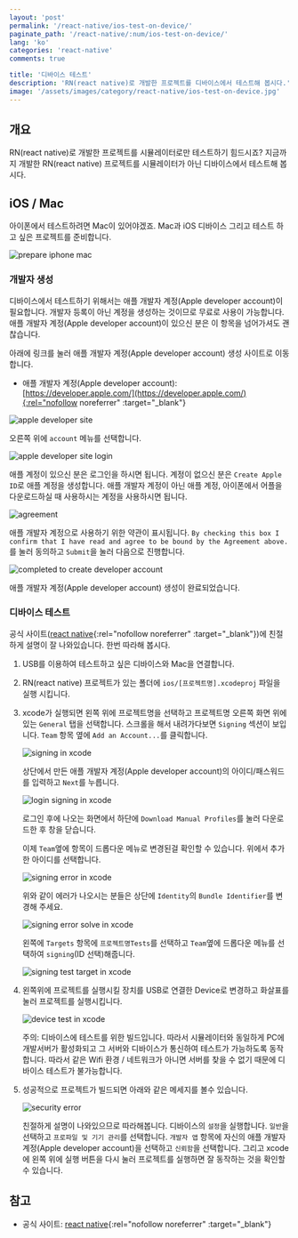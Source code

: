 ```yaml
---
layout: 'post'
permalink: '/react-native/ios-test-on-device/'
paginate_path: '/react-native/:num/ios-test-on-device/'
lang: 'ko'
categories: 'react-native'
comments: true

title: '디바이스 테스트'
description: 'RN(react native)로 개발한 프로젝트를 디바이스에서 테스트해 봅시다.'
image: '/assets/images/category/react-native/ios-test-on-device.jpg'
---
```



## 개요
RN(react native)로 개발한 프로젝트를 시뮬레이터로만 테스트하기 힘드시죠? 지금까지 개발한 RN(react native) 프로젝트를 시뮬레이터가 아닌 디바이스에서 테스트해 봅시다.

## iOS / Mac
아이폰에서 테스트하려면 Mac이 있어야겠죠. Mac과 iOS 디바이스 그리고 테스트 하고 싶은 프로젝트를 준비합니다.

![prepare iphone mac](/assets/images/category/react-native/ios-test-on-device/mac-iphone.jpg)

### 개발자 생성
디바이스에서 테스트하기 위해서는 애플 개발자 계정(Apple developer account)이 필요합니다. 개발자 등록이 아닌 계정을 생성하는 것이므로 무료로 사용이 가능합니다. 애플 개발자 계정(Apple developer account)이 있으신 분은 이 항목을 넘어가셔도 괜찮습니다.

아래에 링크를 눌러 애플 개발자 계정(Apple developer account) 생성 사이트로 이동합니다.

- 애플 개발자 계정(Apple developer account): [https://developer.apple.com/](https://developer.apple.com/){:rel="nofollow noreferrer" :target="_blank"}

![apple developer site](/assets/images/category/react-native/ios-test-on-device/apple-developer-site.png)

오른쪽 위에 ```account``` 메뉴를 선택합니다.

![apple developer site login](/assets/images/category/react-native/ios-test-on-device/apple-developer-site-login.png)

애플 계정이 있으신 분은 로그인을 하시면 됩니다. 계정이 없으신 분은 ```Create Apple ID```로 애플 계정을 생성합니다. 애플 개발자 계정이 아닌 애플 계정, 아이폰에서 어플을 다운로드하실 때 사용하시는 계정을 사용하시면 됩니다.

![agreement](/assets/images/category/react-native/ios-test-on-device/agreement.png)

애플 개발자 계정으로 사용하기 위한 약관이 표시됩니다. ```By checking this box I confirm that I have read and agree to be bound by the Agreement above.```를 눌러 동의하고 ```Submit```을 눌러 다음으로 진행합니다.

![completed to create developer account](/assets/images/category/react-native/ios-test-on-device/completed-create-account.png)

애플 개발자 계정(Apple developer account) 생성이 완료되었습니다.

### 디바이스 테스트
공식 사이트([react native](https://facebook.github.io/react-native/docs/running-on-device){:rel="nofollow noreferrer" :target="_blank"})에 친절하게 설명이 잘 나와있습니다. 한번 따라해 봅시다.

1. USB를 이용하여 테스트하고 싶은 디바이스와 Mac을 연결합니다.
1. RN(react native) 프로젝트가 있는 폴더에 ```ios/[프로젝트명].xcodeproj``` 파일을 실행 시킵니다.
1. xcode가 실행되면 왼쪽 위에 프로젝트명을 선택하고 프로젝트명 오른쪽 화면 위에 있는 ```General``` 탭을 선택합니다. 스크롤을 해서 내려가다보면 ```Signing``` 섹션이 보입니다. ```Team``` 항목 옆에 ```Add an Account...```를 클릭합니다.

    ![signing in xcode](/assets/images/category/react-native/ios-test-on-device/signing.png)

    상단에서 만든 애플 개발자 계정(Apple developer account)의 아이디/패스워드를 입력하고 ```Next```를 누릅니다.

    ![login signing in xcode](/assets/images/category/react-native/ios-test-on-device/signing-login.png)

    로그인 후에 나오는 화면에서 하단에 ```Download Manual Profiles```를 눌러 다운로드한 후 창을 닫습니다.


    이제 ```Team```옆에 항목이 드롭다운 메뉴로 변경된걸 확인할 수 있습니다. 위에서 추가한 아이디를 선택합니다.

    ![signing error in xcode](/assets/images/category/react-native/ios-test-on-device/signing-error.png)

    위와 같이 에러가 나오시는 분들은 상단에 ```Identity```의 ```Bundle Identifier```를 변경해 주세요.

    ![signing error solve in xcode](/assets/images/category/react-native/ios-test-on-device/signing-error-solve.png)

    왼쪽에 ```Targets``` 항목에 ```프로젝트명Tests```를 선택하고 ```Team```옆에 드롭다운 메뉴를 선택하여 ```signing```(ID 선택)해줍니다.

    ![signing test target in xcode](/assets/images/category/react-native/ios-test-on-device/signing-target-test.png)
1. 왼쪽위에 프로젝트를 실행시킬 장치를 USB로 연결한 Device로 변경하고 화살표를 눌러 프로젝트를 실행시킵니다.

    ![device test in xcode](/assets/images/category/react-native/ios-test-on-device/device-test.png)

    주의: 디바이스에 테스트를 위한 빌드입니다. 따라서 시뮬레이터와 동일하게 PC에 개발서버가 활성화되고 그 서버와 디바이스가 통신하여 테스트가 가능하도록 동작합니다. 따라서 같은 Wifi 환경 / 네트워크가 아니면 서버를 찾을 수 없기 때문에 디바이스 테스트가 불가능합니다.

1. 성공적으로 프로젝트가 빌드되면 아래와 같은 메세지를 볼수 있습니다.

    ![security error](/assets/images/category/react-native/ios-test-on-device/security-error.png)

    친절하게 설명이 나와있으므로 따라해봅니다. 디바이스의 ```설정```을 실행합니다. ```일반```을 선택하고 ```프로파일 및 기기 관리```를 선택합니다. ```개발자 앱``` 항목에 자신의 애플 개발자 계정(Apple developer account)을 선택하고 ```신뢰함```을 선택합니다. 그리고 xcode에 왼쪽 위에 실행 버튼을 다시 눌러 프로젝트를 실행하면 잘 동작하는 것을 확인할 수 있습니다.

## 참고
- 공식 사이트: [react native](https://facebook.github.io/react-native/docs/running-on-device){:rel="nofollow noreferrer" :target="_blank"}
